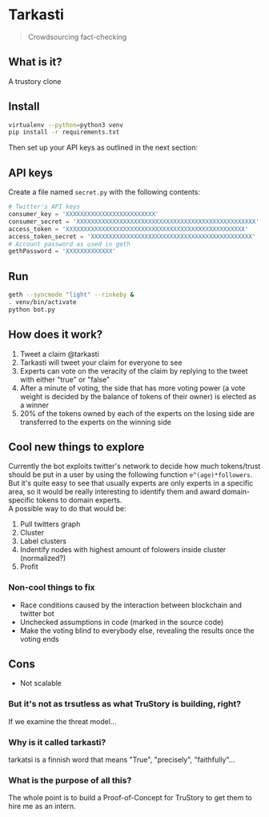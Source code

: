 # Tarkasti
> Crowdsourcing fact-checking

## What is it?
A trustory clone 

## Install
```bash
virtualenv --python=python3 venv
pip install -r requirements.txt
```
Then set up your API keys as outlined in the next section:

## API keys
Create a file named `secret.py` with the following contents:
```python
# Twitter's API keys
consumer_key = 'XXXXXXXXXXXXXXXXXXXXXXXXX'
consumer_secret = 'XXXXXXXXXXXXXXXXXXXXXXXXXXXXXXXXXXXXXXXXXXXXXXXXXX'
access_token = 'XXXXXXXXXXXXXXXXXXXXXXXXXXXXXXXXXXXXXXXXXXXXXXXXXX'
access_token_secret = 'XXXXXXXXXXXXXXXXXXXXXXXXXXXXXXXXXXXXXXXXXXXXX'
# Account password as used in geth
gethPassword = 'XXXXXXXXXXXXX'
```

## Run
```bash
geth --syncmode "light" --rinkeby &
. venv/bin/activate
python bot.py
```

## How does it work?
1. Tweet a claim @tarkasti
2. Tarkasti will tweet your claim for everyone to see
3. Experts can vote on the veracity of the claim by replying to the tweet with either "true" or "false"
4. After a minute of voting, the side that has more voting power (a vote weight is decided by the balance of tokens of their owner) is elected as a winner
5. 20% of the tokens owned by each of the experts on the losing side are transferred to the experts on the winning side

## Cool new things to explore
Currently the bot exploits twitter's network to decide how much tokens/trust should be put in a user by using the following function `e^(age)*followers`. But it's quite easy to see that usually experts are only experts in a specific area, so it would be really interesting to identify them and award domain-specific tokens to domain experts.  
A possible way to do that would be:
1. Pull twitters graph
2. Cluster
3. Label clusters
4. Indentify nodes with highest amount of folowers inside cluster (normalized?)
5. Profit

### Non-cool things to fix
- Race conditions caused by the interaction between blockchain and twitter bot
- Unchecked assumptions in code (marked in the source code)
- Make the voting blind to everybody else, revealing the results once the voting ends

## Cons
- Not scalable

### But it's not as trsutless as what TruStory is building, right?
If we examine the threat model...

### Why is it called tarkasti?
tarkatsi is a finnish word that means "True", "precisely", "faithfully"...

### What is the purpose of all this?
The whole point is to build a Proof-of-Concept for TruStory to get them to hire me as an intern.
